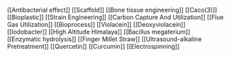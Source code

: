 [[Antibacterial effect]]
[[Scaffold]]
[[Bone tissue engineering]]
[[Caco(3)]]
[[Bioplastic]]
[[Strain Engineering]]
[[Carbon Capture And Utilization]]
[[Flue Gas Utilization]]
[[Bioprocess]]
[[Violacein]]
[[Deoxyviolacein]]
[[Iodobacter]]
[[High Altitude Himalaya]]
[[Bacillus megaterium]]
[[Enzymatic hydrolysis]]
[[Finger Millet Straw]]
[[Ultrasound-alkaline Pretreatment]]
[[Quercetin]]
[[Curcumin]]
[[Electrospinning]]
